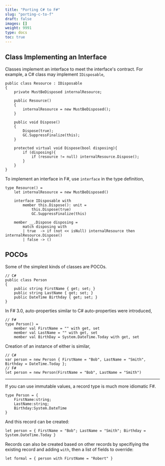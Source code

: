 ```yaml
---
title: "Porting C# to F#"
slug: "porting-c-to-f"
draft: false
images: []
weight: 9991
type: docs
toc: true
---
```


## Class Implementing an Interface
Classes implement an interface to meet the interface's contract. For example, a C# class may implement `IDisposable`, 

    public class Resource : IDisposable
    { 
        private MustBeDisposed internalResource;
        
        public Resource() 
        { 
            internalResource = new MustBeDisposed();
        }

        public void Dispose()
        {
            Dispose(true);
            GC.SuppressFinalize(this);
        }

        protected virtual void Dispose(bool disposing){
            if (disposing){
                if (resource != null) internalResource.Dispose();
            }
        }
    }

To implement an interface in F#, use `interface` in the type definition, 

    type Resource() = 
        let internalResource = new MustBeDisposed()

        interface IDisposable with
            member this.Dispose(): unit = 
                this.Dispose(true)
                GC.SuppressFinalize(this)
    
        member __.Dispose disposing = 
            match disposing with 
            | true  -> if (not << isNull) internalResource then internalResource.Dispose()
            | false -> ()

## POCOs
Some of the simplest kinds of classes are POCOs. 

    // C#
    public class Person
    {
        public string FirstName { get; set; }
        public string LastName { get; set; }
        public DateTime Birthday { get; set; }
    }

In F# 3.0, auto-properties similar to C# auto-properties were introduced, 

    // F#
    type Person() = 
        member val FirstName = "" with get, set
        member val LastName = "" with get, set
        member val BirthDay = System.DateTime.Today with get, set

Creation of an instance of either is similar, 

    // C#
    var person = new Person { FirstName = "Bob", LastName = "Smith", Birthday = DateTime.Today }; 
    // F#
    let person = new Person(FirstName = "Bob", LastName = "Smith")

---

If you can use immutable values, a record type is much more idiomatic F#. 

    type Person = { 
        FirstName:string; 
        LastName:string; 
        Birthday:System.DateTime 
    } 

And this record can be created: 

    let person = { FirstName = "Bob"; LastName = "Smith"; Birthday = System.DateTime.Today }

Records can also be created based on other records by specifiying the existing record and adding `with`, then a list of fields to override:

    let formal = { person with FirstName = "Robert" }

